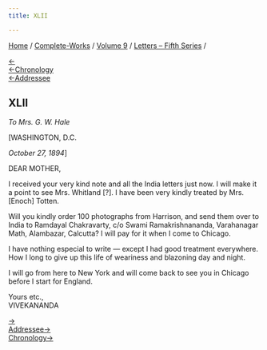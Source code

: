 ```yaml
---
title: XLII

---
```

<div>

[Home](../../../index.htm) / [Complete-Works](../../complete_works.htm)
/ [Volume 9](../volume_9_contents.htm) / [Letters – Fifth
Series](letters_fifth_series_contents.htm) /

[←](041_miss_thursby.htm)  
[←Chronology](../../volume_6/epistles_second_series/050_mrs_bull.htm)  
[←Addressee](039_mother.htm)

## XLII

*To Mrs. G. W. Hale*

\[WASHINGTON, D.C.

*October 27, 1894*\]

DEAR MOTHER,

I received your very kind note and all the India letters just now. I
will make it a point to see Mrs. Whitland \[?\]. I have been very kindly
treated by Mrs. \[Enoch\] Totten.

Will you kindly order 100 photographs from Harrison, and send them over
to India to Ramdayal Chakravarty, c/o Swami Ramakrishnananda,
Varahanagar Math, Alambazar, Calcutta? I will pay for it when I come to
Chicago.

I have nothing especial to write — except I had good treatment
everywhere. How I long to give up this life of weariness and blazoning
day and night.

I will go from here to New York and will come back to see you in Chicago
before I start for England.

Yours etc.,  
VIVEKANANDA

[→](043_mother.htm)  
[Addressee→](043_mother.htm)  
[Chronology→](../../volume_8/epistles_fourth_series/031_mother.htm)

</div>
